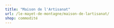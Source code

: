 ```yaml
---
title: "Maison de l'Artisanat"
url: /le-mayet-de-montagne/maison-de-lartisanat/
shop: commodité
---
```

